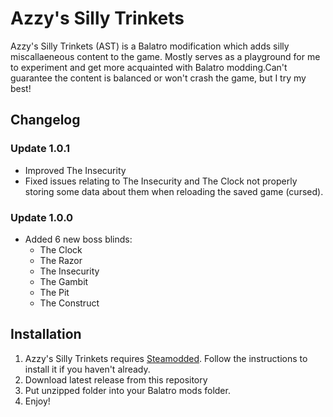 # Azzy's Silly Trinkets

Azzy's Silly Trinkets (AST) is a Balatro modification which adds silly miscallaeneous content to the game. Mostly serves as a playground for me to experiment and get more acquainted with Balatro modding.Can't guarantee the content is balanced or won't crash the game, but I try my best!

## Changelog

### Update 1.0.1
* Improved The Insecurity
* Fixed issues relating to The Insecurity and The Clock not properly storing some data about them when reloading the saved game (cursed).

### Update 1.0.0
* Added 6 new boss blinds:
    * The Clock
    * The Razor
    * The Insecurity
    * The Gambit
    * The Pit
    * The Construct

## Installation

1. Azzy's Silly Trinkets requires [Steamodded](https://github.com/Steamodded/smods). Follow the instructions to install it if you haven't already. 
2. Download latest release from this repository
3. Put unzipped folder into your Balatro mods folder.
4. Enjoy!
